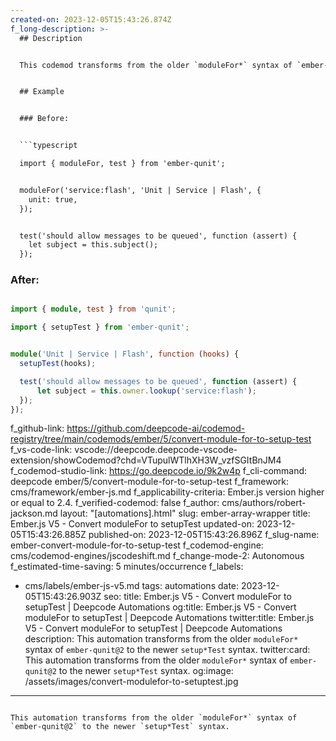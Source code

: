 ```yaml
---
created-on: 2023-12-05T15:43:26.874Z
f_long-description: >-
  ## Description


  This codemod transforms from the older `moduleFor*` syntax of `ember-qunit@2` to the newer `setup*Test` syntax.


  ## Example


  ### Before:


  ```typescript

  import { moduleFor, test } from 'ember-qunit';


  moduleFor('service:flash', 'Unit | Service | Flash', {
  	unit: true,
  });


  test('should allow messages to be queued', function (assert) {
  	let subject = this.subject();
  });

  ```


  ### After:


  ```typescript

  import { module, test } from 'qunit';

  import { setupTest } from 'ember-qunit';


  module('Unit | Service | Flash', function (hooks) {
  	setupTest(hooks);

  	test('should allow messages to be queued', function (assert) {
  		let subject = this.owner.lookup('service:flash');
  	});
  });

  ```
f_github-link: https://github.com/deepcode-ai/codemod-registry/tree/main/codemods/ember/5/convert-module-for-to-setup-test
f_vs-code-link: vscode://deepcode.deepcode-vscode-extension/showCodemod?chd=VTupulWTlhXH3W_vzfSGItBnJM4
f_codemod-studio-link: https://go.deepcode.io/9k2w4p
f_cli-command: deepcode ember/5/convert-module-for-to-setup-test
f_framework: cms/framework/ember-js.md
f_applicability-criteria: Ember.js version higher or equal to 2.4.
f_verified-codemod: false
f_author: cms/authors/robert-jackson.md
layout: "[automations].html"
slug: ember-array-wrapper
title: Ember.js V5 - Convert moduleFor to setupTest
updated-on: 2023-12-05T15:43:26.885Z
published-on: 2023-12-05T15:43:26.896Z
f_slug-name: ember-convert-module-for-to-setup-test
f_codemod-engine: cms/codemod-engines/jscodeshift.md
f_change-mode-2: Autonomous
f_estimated-time-saving: 5 minutes/occurrence
f_labels:
  - cms/labels/ember-js-v5.md
tags: automations
date: 2023-12-05T15:43:26.903Z
seo:
  title: Ember.js V5 - Convert moduleFor to setupTest | Deepcode Automations
  og:title: Ember.js V5 - Convert moduleFor to setupTest | Deepcode Automations
  twitter:title: Ember.js V5 - Convert moduleFor to setupTest | Deepcode Automations
  description: This automation transforms from the older `moduleFor*` syntax of
    `ember-qunit@2` to the newer `setup*Test` syntax.
  twitter:card: This automation transforms from the older `moduleFor*` syntax of
    `ember-qunit@2` to the newer `setup*Test` syntax.
  og:image: /assets/images/convert-modulefor-to-setuptest.jpg
---
```

This automation transforms from the older `moduleFor*` syntax of `ember-qunit@2` to the newer `setup*Test` syntax.